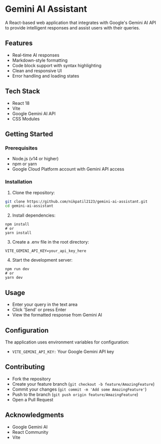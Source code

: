 # Gemini AI Assistant

A React-based web application that integrates with Google's Gemini AI API to provide intelligent responses and assist users with their queries.

## Features

- Real-time AI responses
- Markdown-style formatting
- Code block support with syntax highlighting
- Clean and responsive UI
- Error handling and loading states

## Tech Stack

- React 18
- Vite
- Google Gemini AI API
- CSS Modules

## Getting Started

### Prerequisites

- Node.js (v14 or higher)
- npm or yarn
- Google Cloud Platform account with Gemini API access

### Installation

1. Clone the repository:
```bash
git clone https://github.com/nikpatil2123/gemini-ai-assistant.git
cd gemini-ai-assistant
```

2. Install dependencies:
```
npm install
# or
yarn install
```
3. Create a .env file in the root directory:
```
VITE_GEMINI_API_KEY=your_api_key_here
```
4. Start the development server:
```
npm run dev
# or
yarn dev
```

## Usage

- Enter your query in the text area
- Click 'Send' or press Enter
- View the formatted response from Gemini AI

## Configuration

The application uses environment variables for configuration:

- `VITE_GEMINI_API_KEY:` Your Google Gemini API key

## Contributing

- Fork the repository
- Create your feature branch (`git checkout -b feature/AmazingFeature`)
- Commit your changes (`git commit -m 'Add some AmazingFeature'`)
- Push to the branch (`git push origin feature/AmazingFeature`)
- Open a Pull Request

## Acknowledgments
- Google Gemini AI
- React Community
- Vite
